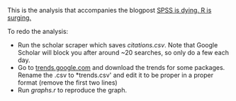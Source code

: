 This is the analysis that accompanies the blogpost [SPSS is dying. R is surging.](http://lindeloev.net/spss-is-dying-r-takes-the-lead-in-2020/)

To redo the analysis:
 * Run the scholar scraper which saves *citations.csv*. Note that Google Scholar will block you after around ~20 searches, so only do a few each day.
 * Go to [trends.google.com](trends.google.com) and download the trends for some packages. Rename the .csv to *trends.csv' and edit it to be proper in a proper format (remove the first two lines)
 * Run *graphs.r* to reproduce the graph.